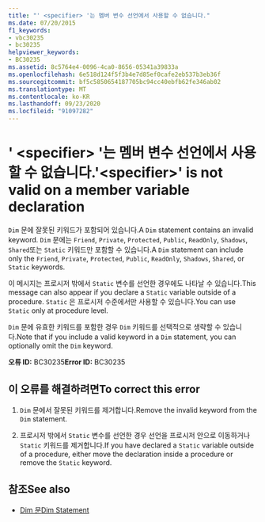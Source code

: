 ```yaml
---
title: "' <specifier> '는 멤버 변수 선언에서 사용할 수 없습니다."
ms.date: 07/20/2015
f1_keywords:
- vbc30235
- bc30235
helpviewer_keywords:
- BC30235
ms.assetid: 8c5764e4-0096-4ca0-8656-05341a39833a
ms.openlocfilehash: 6e518d124f5f3b4e7d85ef0cafe2eb537b3eb36f
ms.sourcegitcommit: bf5c5850654187705bc94cc40ebfb62fe346ab02
ms.translationtype: MT
ms.contentlocale: ko-KR
ms.lasthandoff: 09/23/2020
ms.locfileid: "91097282"
---
```

# <a name="specifier-is-not-valid-on-a-member-variable-declaration"></a><span data-ttu-id="7f999-102">' \<specifier> '는 멤버 변수 선언에서 사용할 수 없습니다.</span><span class="sxs-lookup"><span data-stu-id="7f999-102">'\<specifier>' is not valid on a member variable declaration</span></span>

<span data-ttu-id="7f999-103">`Dim` 문에 잘못된 키워드가 포함되어 있습니다.</span><span class="sxs-lookup"><span data-stu-id="7f999-103">A `Dim` statement contains an invalid keyword.</span></span> <span data-ttu-id="7f999-104">`Dim` 문에는 `Friend`, `Private`, `Protected`, `Public`, `ReadOnly`, `Shadows`, `Shared`또는 `Static` 키워드만 포함할 수 있습니다.</span><span class="sxs-lookup"><span data-stu-id="7f999-104">A `Dim` statement can include only the `Friend`, `Private`, `Protected`, `Public`, `ReadOnly`, `Shadows`, `Shared`, or `Static` keywords.</span></span>  
  
 <span data-ttu-id="7f999-105">이 메시지는 프로시저 밖에서 `Static` 변수를 선언한 경우에도 나타날 수 있습니다.</span><span class="sxs-lookup"><span data-stu-id="7f999-105">This message can also appear if you declare a `Static` variable outside of a procedure.</span></span> <span data-ttu-id="7f999-106">`Static` 은 프로시저 수준에서만 사용할 수 있습니다.</span><span class="sxs-lookup"><span data-stu-id="7f999-106">You can use `Static` only at procedure level.</span></span>  
  
 <span data-ttu-id="7f999-107">`Dim` 문에 유효한 키워드를 포함한 경우 `Dim` 키워드를 선택적으로 생략할 수 있습니다.</span><span class="sxs-lookup"><span data-stu-id="7f999-107">Note that if you include a valid keyword in a `Dim` statement, you can optionally omit the `Dim` keyword.</span></span>  
  
 <span data-ttu-id="7f999-108">**오류 ID:** BC30235</span><span class="sxs-lookup"><span data-stu-id="7f999-108">**Error ID:** BC30235</span></span>  
  
## <a name="to-correct-this-error"></a><span data-ttu-id="7f999-109">이 오류를 해결하려면</span><span class="sxs-lookup"><span data-stu-id="7f999-109">To correct this error</span></span>  
  
1. <span data-ttu-id="7f999-110">`Dim` 문에서 잘못된 키워드를 제거합니다.</span><span class="sxs-lookup"><span data-stu-id="7f999-110">Remove the invalid keyword from the `Dim` statement.</span></span>  
  
2. <span data-ttu-id="7f999-111">프로시저 밖에서 `Static` 변수를 선언한 경우 선언을 프로시저 안으로 이동하거나 `Static` 키워드를 제거합니다.</span><span class="sxs-lookup"><span data-stu-id="7f999-111">If you have declared a `Static` variable outside of a procedure, either move the declaration inside a procedure or remove the `Static` keyword.</span></span>  
  
## <a name="see-also"></a><span data-ttu-id="7f999-112">참조</span><span class="sxs-lookup"><span data-stu-id="7f999-112">See also</span></span>

- [<span data-ttu-id="7f999-113">Dim 문</span><span class="sxs-lookup"><span data-stu-id="7f999-113">Dim Statement</span></span>](../language-reference/statements/dim-statement.md)
